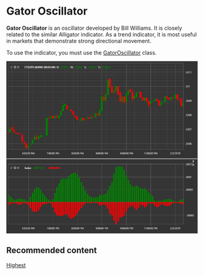 # Gator Oscillator

**Gator Oscillator** is an oscillator developed by Bill Williams. It is closely related to the similar Alligator indicator. As a trend indicator, it is most useful in markets that demonstrate strong directional movement. 

To use the indicator, you must use the [GatorOscillator](xref:StockSharp.Algo.Indicators.GatorOscillator) class. 

![IndicatorGatorOscillator](../../../../images/indicatorgatoroscillator.png)

## Recommended content

[Highest ](highest.md)
